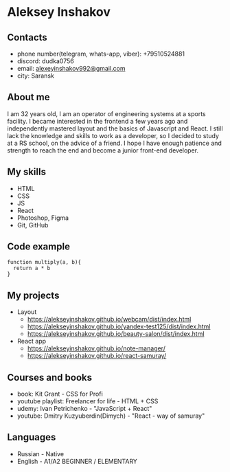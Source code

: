 # Aleksey Inshakov

## Contacts
* phone number(telegram, whats-app, viber): +79510524881
* discord: dudka0756
* email: alexeyinshakov992@gmail.com
* city: Saransk

## About me
I am 32 years old, I am an operator of engineering systems at a sports facility. I became interested in the frontend a few years ago and independently mastered layout and the basics of Javascript and React. I still lack the knowledge and skills to work as a developer, so I decided to study at a RS school, on the advice of a friend. I hope I have enough patience and strength to reach the end and become a junior front-end developer.

## My skills
* HTML
* CSS
* JS
* React
* Photoshop, Figma
* Git, GitHub

## Code example
```
function multiply(a, b){
  return a * b
}
```

## My projects
* Layout
    * https://alekseyinshakov.github.io/webcam/dist/index.html
    * https://alekseyinshakov.github.io/yandex-test125/dist/index.html
    * https://alekseyinshakov.github.io/beauty-salon/dist/index.html
* React app
    * https://alekseyinshakov.github.io/note-manager/
    * https://alekseyinshakov.github.io/react-samuray/

## Courses and books
* book: Kit Grant - CSS for Profi
* youtube playlist: Freelancer for life - HTML + CSS
* udemy: Ivan Petrichenko - "JavaScript + React"
* youtube: Dmitry Kuzyuberdin(Dimych) - "React - way of samuray"

## Languages
* Russian - Native
* English - A1/A2 BEGINNER / ELEMENTARY